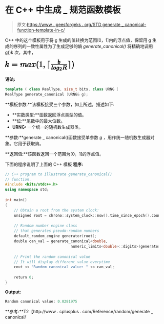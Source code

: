 # 在 C++ 中生成 _ 规范函数模板

> 原文:[https://www . geesforgeks . org/STD generate _ canonical-function-template-in-c/](https://www.geeksforgeeks.org/stdgenerate_canonical-function-template-in-c/)

C++ 中的这个模板用于将 g 生成的值转换为范围[0，1]内的浮点值，保留用 g 生成的序列的一致性属性为了生成足够的熵 *generate_canonical()* 将精确地调用 g()k 次，其中，

![ k = max(1, \lceil \frac{b}{log_2 R} \rceil)](img/4584f9178ccc5c0c1e9f46cd2df218b8.png "Rendered by QuickLaTeX.com")

**语法:**

```cpp
template ( class RealType, size_t bits, class URNG )
RealType generate_canonical (URNG& g);
```

**模板参数:**该模板接受三个参数，如上所述，描述如下:

*   **实数类型:**函数返回浮点类型的值。
*   **位:**尾数中的最大位数。
*   **URNG:** 一个统一的随机数生成器类。

**参数:**generate _ canonical()函数接受单参数 *g* ，用作统一随机数生成器对象。它用于获取熵。

**返回值:**该函数返回一个范围为[0，1]的浮点值。

下面的程序说明了上面的 C++ 模板
**程序:**

```cpp
// C++ program to illustrate generate_canonical()
// function.
#include <bits/stdc++.h>
using namespace std;

int main()
{
    // Obtain a root from the system clock:
    unsigned root = chrono::system_clock::now().time_since_epoch().count();

    // Random number engine class
    // that generates pseudo-random numbers
    default_random_engine generator(root);
    double can_val = generate_canonical<double, 
                              numeric_limits<double>::digits>(generator);

    // Print the random canonical value
    // It will display different value everytime
    cout << "Random canonical value: " << can_val;

    return 0;
}
```

**Output:**

```cpp
Random canonical value: 0.0281975

```

**参考:**T2【http://www . cplusplus . com/Reference/random/generate _ canonical/
